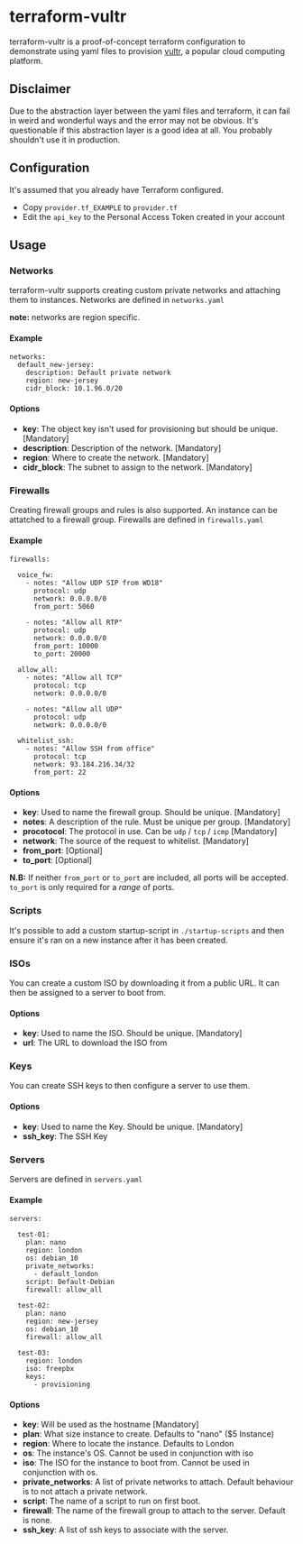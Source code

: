 # terraform-vultr

terraform-vultr is a proof-of-concept terraform configuration to demonstrate using yaml files to provision [vultr](https://www.vultr.com/), a popular cloud computing platform.

## Disclaimer

Due to the abstraction layer between the yaml files and terraform, it can fail in weird and wonderful ways and the error may not be obvious. It's questionable if this abstraction layer is a good idea at all. You probably shouldn't use it in production.


## Configuration

It's assumed that you already have Terraform configured.

- Copy `provider.tf_EXAMPLE` to `provider.tf`
- Edit the `api_key` to the Personal Access Token created in your account

## Usage


### Networks

terraform-vultr supports creating custom private networks and attaching them to instances. Networks are defined in `networks.yaml`

**note:** networks are region specific.


#### Example
```
networks:
  default_new-jersey:
    description: Default private network
    region: new-jersey
    cidr_block: 10.1.96.0/20
 ```

 #### Options
 - **key**: The object key isn't used for provisioning but should be unique. [Mandatory]
 - **description**: Description of the network. [Mandatory]
 - **region**: Where to create the network. [Mandatory]
 - **cidr_block**: The subnet to assign to the network. [Mandatory]

### Firewalls

Creating firewall groups and rules is also supported. An instance can be attatched to a firewall group. Firewalls are defined in `firewalls.yaml`

#### Example
```
firewalls:

  voice_fw:
    - notes: "Allow UDP SIP from WD18"
      protocol: udp
      network: 0.0.0.0/0
      from_port: 5060

    - notes: "Allow all RTP"
      protocol: udp
      network: 0.0.0.0/0
      from_port: 10000
      to_port: 20000

  allow_all:
    - notes: "Allow all TCP"
      protocol: tcp
      network: 0.0.0.0/0

    - notes: "Allow all UDP"
      protocol: udp
      network: 0.0.0.0/0

  whitelist_ssh:
    - notes: "Allow SSH from office"
      protocol: tcp
      network: 93.184.216.34/32
      from_port: 22
```

#### Options

- **key**: Used to name the firewall group. Should be unique. [Mandatory]
- **notes**: A description of the rule. Must be unique per group. [Mandatory]
- **procotocol**: The protocol in use. Can be `udp` / `tcp` / `icmp` [Mandatory]
- **network**: The source of the request to whitelist. [Mandatory]
- **from_port**: [Optional]
- **to_port**: [Optional]

**N.B:** If neither `from_port` or `to_port` are included, all ports will be accepted. `to_port` is only required for a *range* of ports.

### Scripts

It's possible to add a custom startup-script in `./startup-scripts` and then ensure it's ran on a new instance after it has been created.

### ISOs

You can create a custom ISO by downloading it from a public URL. It can then be assigned to a server to boot from.

#### Options

- **key**: Used to name the ISO. Should be unique. [Mandatory]
- **url**: The URL to download the ISO from

### Keys

You can create SSH keys to then configure a server to use them.

#### Options

- **key**: Used to name the Key. Should be unique. [Mandatory]
- **ssh_key**: The SSH Key

### Servers

Servers are defined in `servers.yaml`

#### Example

```
servers:

  test-01:
    plan: nano
    region: london
    os: debian_10
    private_networks:
      - default_london
    script: Default-Debian
    firewall: allow_all

  test-02:
    plan: nano
    region: new-jersey
    os: debian_10
    firewall: allow_all

  test-03:
    region: london
    iso: freepbx
    keys:
      - provisioning
```

#### Options

- **key**: Will be used as the hostname [Mandatory]
- **plan**: What size instance to create. Defaults to "nano" ($5 Instance)
- **region**: Where to locate the instance. Defaults to London
- **os**: The instance's OS. Cannot be used in conjunction with iso
- **iso**: The ISO for the instance to boot from. Cannot be used in conjunction with os.
- **private_networks**: A list of private networks to attach. Default behaviour is to not attach a private network.
- **script**: The name of a script to run on first boot.
- **firewall**: The name of the firewall group to attach to the server. Default is none.
- **ssh_key**: A list of ssh keys to associate with the server.
